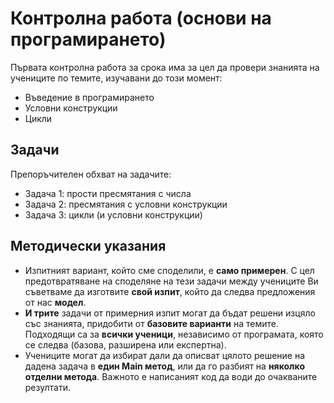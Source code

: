 # Контролна работа (основи на програмирането)
Първата контролна работа за срока има за цел да провери знанията на учениците по темите, изучавани до този момент:
 - Въведение в програмирането
 - Условни конструкции
 - Цикли

## Задачи
Препоръчителен обхват на задачите:
 - Задача 1: прости пресмятания с числа
 - Задача 2: пресмятания с условни конструкции
 - Задача 3: цикли (и условни конструкции)

## Методически указания
 - Изпитният вариант, който сме споделили, е **само примерен**. С цел предотвратяване на споделяне на тези задачи между учениците Ви съветваме да изготвите **свой изпит**, който да следва предложения от нас **модел**.
 - **И трите** задачи от примерния изпит могат да бъдат решени изцяло със знанията, придобити от **базовите варианти** на темите. Подходящи са за **всички ученици**, независимо от програмата, която се следва (базова, разширена или експертна).
 - Учениците могат да избират дали да описват цялото решение на дадена задача в **един Main метод**, или да го разбият на **няколко отделни метода**. Важното е написаният код да води до очакваните резултати.
